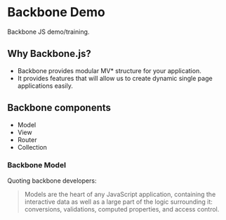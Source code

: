 Backbone Demo
=============

Backbone JS demo/training.

## Why Backbone.js?

* Backbone provides modular MV* structure for your application.
* It provides features that will allow us to create dynamic single page applications easily.

## Backbone components

* Model
* View
* Router
* Collection

### Backbone Model

Quoting backbone developers:

> Models are the heart of any JavaScript application, containing the interactive data as well as a large part of the logic surrounding it: conversions, validations, computed properties, and access control.


